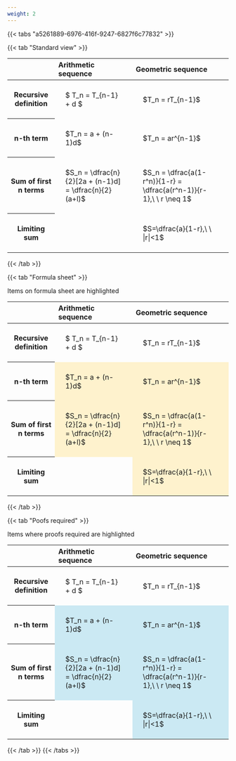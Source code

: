 ```yaml
---
weight: 2
---
```


{{< tabs "a5261889-6976-416f-9247-6827f6c77832" >}}

{{< tab "Standard view" >}}

<style type="text/css">
#T_3a6da th.col_heading {
  text-align: left;
  font-size: 1em;
}
#T_3a6da td {
  text-align: left;
  font-size: 1em;
  padding: 1.5em;
}
</style>
<table id="T_3a6da">
  <thead>
    <tr>
      <th class="blank level0" >&nbsp;</th>
      <th id="T_3a6da_level0_col0" class="col_heading level0 col0" >Arithmetic sequence</th>
      <th id="T_3a6da_level0_col1" class="col_heading level0 col1" >Geometric sequence</th>
    </tr>
  </thead>
  <tbody>
    <tr>
      <th id="T_3a6da_level0_row0" class="row_heading level0 row0" >Recursive definition</th>
      <td id="T_3a6da_row0_col0" class="data row0 col0" >$ T_n = T_{n-1} + d $</td>
      <td id="T_3a6da_row0_col1" class="data row0 col1" >$T_n = rT_{n-1}$</td>
    </tr>
    <tr>
      <th id="T_3a6da_level0_row1" class="row_heading level0 row1" >n-th term</th>
      <td id="T_3a6da_row1_col0" class="data row1 col0" >$T_n = a + (n-1)d$</td>
      <td id="T_3a6da_row1_col1" class="data row1 col1" >$T_n = ar^{n-1}$</td>
    </tr>
    <tr>
      <th id="T_3a6da_level0_row2" class="row_heading level0 row2" >Sum of first n terms</th>
      <td id="T_3a6da_row2_col0" class="data row2 col0" >$S_n = \dfrac{n}{2}[2a + (n-1)d] = \dfrac{n}{2}(a+l)$</td>
      <td id="T_3a6da_row2_col1" class="data row2 col1" >$S_n = \dfrac{a(1-r^n)}{1-r} = \dfrac{a(r^n-1)}{r-1},\ \  r \neq 1$</td>
    </tr>
    <tr>
      <th id="T_3a6da_level0_row3" class="row_heading level0 row3" >Limiting sum</th>
      <td id="T_3a6da_row3_col0" class="data row3 col0" ></td>
      <td id="T_3a6da_row3_col1" class="data row3 col1" >$S=\dfrac{a}{1-r},\ \ |r|<1$</td>
    </tr>
  </tbody>
</table>
{{< /tab >}}

{{< tab "Formula sheet" >}}

Items on formula sheet are highlighted 
<br>
<style type="text/css">
#T_17dcd th.col_heading {
  text-align: left;
  font-size: 1em;
}
#T_17dcd td {
  text-align: left;
  font-size: 1em;
  padding: 1.5em;
}
#T_17dcd_row0_col0, #T_17dcd_row0_col1, #T_17dcd_row3_col0 {
  background-color: rgba(0,0,0,0);
}
#T_17dcd_row1_col0, #T_17dcd_row1_col1, #T_17dcd_row2_col0, #T_17dcd_row2_col1, #T_17dcd_row3_col1 {
  background-color: rgba(255,194,10, 0.2);
}
</style>
<table id="T_17dcd">
  <thead>
    <tr>
      <th class="blank level0" >&nbsp;</th>
      <th id="T_17dcd_level0_col0" class="col_heading level0 col0" >Arithmetic sequence</th>
      <th id="T_17dcd_level0_col1" class="col_heading level0 col1" >Geometric sequence</th>
    </tr>
  </thead>
  <tbody>
    <tr>
      <th id="T_17dcd_level0_row0" class="row_heading level0 row0" >Recursive definition</th>
      <td id="T_17dcd_row0_col0" class="data row0 col0" >$ T_n = T_{n-1} + d $</td>
      <td id="T_17dcd_row0_col1" class="data row0 col1" >$T_n = rT_{n-1}$</td>
    </tr>
    <tr>
      <th id="T_17dcd_level0_row1" class="row_heading level0 row1" >n-th term</th>
      <td id="T_17dcd_row1_col0" class="data row1 col0" >$T_n = a + (n-1)d$</td>
      <td id="T_17dcd_row1_col1" class="data row1 col1" >$T_n = ar^{n-1}$</td>
    </tr>
    <tr>
      <th id="T_17dcd_level0_row2" class="row_heading level0 row2" >Sum of first n terms</th>
      <td id="T_17dcd_row2_col0" class="data row2 col0" >$S_n = \dfrac{n}{2}[2a + (n-1)d] = \dfrac{n}{2}(a+l)$</td>
      <td id="T_17dcd_row2_col1" class="data row2 col1" >$S_n = \dfrac{a(1-r^n)}{1-r} = \dfrac{a(r^n-1)}{r-1},\ \  r \neq 1$</td>
    </tr>
    <tr>
      <th id="T_17dcd_level0_row3" class="row_heading level0 row3" >Limiting sum</th>
      <td id="T_17dcd_row3_col0" class="data row3 col0" ></td>
      <td id="T_17dcd_row3_col1" class="data row3 col1" >$S=\dfrac{a}{1-r},\ \ |r|<1$</td>
    </tr>
  </tbody>
</table>
{{< /tab >}}

{{< tab "Poofs required" >}}

Items where proofs required are highlighted 
<br>
<style type="text/css">
#T_4df41 th.col_heading {
  text-align: left;
  font-size: 1em;
}
#T_4df41 td {
  text-align: left;
  font-size: 1em;
  padding: 1.5em;
}
#T_4df41_row0_col0, #T_4df41_row0_col1, #T_4df41_row3_col0 {
  background-color: rgba(0,0,0,0);
}
#T_4df41_row1_col0, #T_4df41_row1_col1, #T_4df41_row2_col0, #T_4df41_row2_col1, #T_4df41_row3_col1 {
  background-color: rgba(0,150,200, 0.2);
}
</style>
<table id="T_4df41">
  <thead>
    <tr>
      <th class="blank level0" >&nbsp;</th>
      <th id="T_4df41_level0_col0" class="col_heading level0 col0" >Arithmetic sequence</th>
      <th id="T_4df41_level0_col1" class="col_heading level0 col1" >Geometric sequence</th>
    </tr>
  </thead>
  <tbody>
    <tr>
      <th id="T_4df41_level0_row0" class="row_heading level0 row0" >Recursive definition</th>
      <td id="T_4df41_row0_col0" class="data row0 col0" >$ T_n = T_{n-1} + d $</td>
      <td id="T_4df41_row0_col1" class="data row0 col1" >$T_n = rT_{n-1}$</td>
    </tr>
    <tr>
      <th id="T_4df41_level0_row1" class="row_heading level0 row1" >n-th term</th>
      <td id="T_4df41_row1_col0" class="data row1 col0" >$T_n = a + (n-1)d$</td>
      <td id="T_4df41_row1_col1" class="data row1 col1" >$T_n = ar^{n-1}$</td>
    </tr>
    <tr>
      <th id="T_4df41_level0_row2" class="row_heading level0 row2" >Sum of first n terms</th>
      <td id="T_4df41_row2_col0" class="data row2 col0" >$S_n = \dfrac{n}{2}[2a + (n-1)d] = \dfrac{n}{2}(a+l)$</td>
      <td id="T_4df41_row2_col1" class="data row2 col1" >$S_n = \dfrac{a(1-r^n)}{1-r} = \dfrac{a(r^n-1)}{r-1},\ \  r \neq 1$</td>
    </tr>
    <tr>
      <th id="T_4df41_level0_row3" class="row_heading level0 row3" >Limiting sum</th>
      <td id="T_4df41_row3_col0" class="data row3 col0" ></td>
      <td id="T_4df41_row3_col1" class="data row3 col1" >$S=\dfrac{a}{1-r},\ \ |r|<1$</td>
    </tr>
  </tbody>
</table>
{{< /tab >}}
{{< /tabs >}}